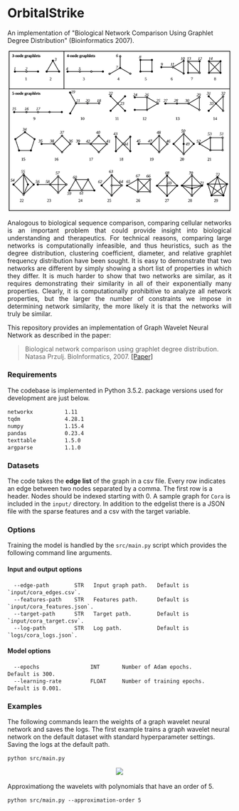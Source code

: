OrbitalStrike
============================================
An implementation of "Biological Network Comparison Using Graphlet Degree Distribution" (Bioinformatics 2007).
<p align="center">
  <img width="500" src="orbit.png">
</p>
<p align="justify">
Analogous to biological sequence comparison, comparing cellular networks is an important problem that could provide insight into biological understanding and therapeutics. For technical reasons, comparing large networks is computationally infeasible, and thus heuristics, such as the degree distribution, clustering coefficient, diameter, and relative graphlet frequency distribution have been sought. It is easy to demonstrate that two networks are different by simply showing a short list of properties in which they differ. It is much harder to show that two networks are similar, as it requires demonstrating their similarity in all of their exponentially many properties. Clearly, it is computationally prohibitive to analyze all network properties, but the larger the number of constraints we impose in determining network similarity, the more likely it is that the networks will truly be similar.</p>

This repository provides an implementation of Graph Wavelet Neural Network as described in the paper:

> Biological network comparison using graphlet degree distribution.
> Natasa Przulj.
> BioInformatics, 2007.
> [[Paper]](https://www.ncbi.nlm.nih.gov/pubmed/17237089)

### Requirements

The codebase is implemented in Python 3.5.2. package versions used for development are just below.
```
networkx          1.11
tqdm              4.28.1
numpy             1.15.4
pandas            0.23.4
texttable         1.5.0
argparse          1.1.0
```
### Datasets

The code takes the **edge list** of the graph in a csv file. Every row indicates an edge between two nodes separated by a comma. The first row is a header. Nodes should be indexed starting with 0. A sample graph for `Cora` is included in the  `input/` directory. In addition to the edgelist there is a JSON file with the sparse features and a csv with the target variable.

### Options

Training the model is handled by the `src/main.py` script which provides the following command line arguments.

#### Input and output options

```
  --edge-path        STR   Input graph path.   Default is `input/cora_edges.csv`.
  --features-path    STR   Features path.      Default is `input/cora_features.json`.
  --target-path      STR   Target path.        Default is `input/cora_target.csv`.
  --log-path         STR   Log path.           Default is `logs/cora_logs.json`.
```

#### Model options

```
  --epochs                INT       Number of Adam epochs.         Default is 300.
  --learning-rate         FLOAT     Number of training epochs.     Default is 0.001.
```

### Examples

The following commands learn  the weights of a graph wavelet neural network and saves the logs. The first example trains a graph wavelet neural network on the default dataset with standard hyperparameter settings. Saving the logs at the default path.

```
python src/main.py
```
<p align="center">
<img style="float: center;" src="gwnn_run.jpg">
</p>

Approximationg the wavelets with polynomials that have an order of 5.

```
python src/main.py --approximation-order 5
```
